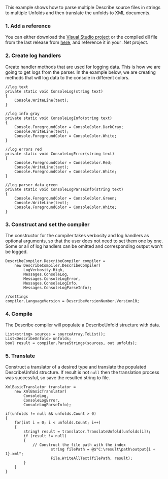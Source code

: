 This example shows how to parse multiple Describe source files in strings to multiple Unfolds and then translate the unfolds to XML documents.

### 1. Add a reference
You can either download the [Visual Studio project](https://github.com/viktorchernev/DescribeCompiler/tree/master/DescribeTranspiler) or the compiled dll file from the last release from [here](https://github.com/viktorchernev/DescribeCompiler/releases/), and reference it in your .Net project.

### 2. Create log handlers
Create handler methods that are used for logging data. This is how we are going to get logs from the parser. In the example below, we are creating methods that will log data to the console in different colors.

```
//log text
private static void ConsoleLog(string text)
{
    Console.WriteLine(text);
}

//log info gray
private static void ConsoleLogInfo(string text)
{
    Console.ForegroundColor = ConsoleColor.DarkGray;
    Console.WriteLine(text);
    Console.ForegroundColor = ConsoleColor.White;
}

//log errors red
private static void ConsoleLogError(string text)
{
    Console.ForegroundColor = ConsoleColor.Red;
    Console.WriteLine(text);
    Console.ForegroundColor = ConsoleColor.White;
}

//log parser data green
private static void ConsoleLogParseInfo(string text)
{
    Console.ForegroundColor = ConsoleColor.Green;
    Console.WriteLine(text);
    Console.ForegroundColor = ConsoleColor.White;
}
```

### 3. Construct and set the compiler 
The constructor for the compiler takes verbosity and log handlers as optional arguments, so that the user does not need to set them one by one. Some or all of log handlers can be omitted and corresponding output won't be logged.

```
DescribeCompiler.DescribeCompiler compiler =
	new DescribeCompiler.DescribeCompiler(
		LogVerbosity.High,
		Messages.ConsoleLog,
		Messages.ConsoleLogError,
		Messages.ConsoleLogInfo,
		Messages.ConsoleLogParseInfo);

//settings
compiler.LanguageVersion = DescribeVersionNumber.Version10;
```

### 4. Compile
The Describe compiler will populate a DescribeUnfold structure with data.

```
List<string> sources = sourceArray.ToList();
List<DescribeUnfold> unfolds;
bool result = compiler.ParseStrings(sources, out unfolds);
```

### 5. Translate
Construct a translator of a desired type and translate the populated DescribeUnfold structure.
If result is not ```null``` then the translation process was successful, so save the resulted string to file.

```
XmlBasicTranslator translator = 
	new XmlBasicTranslator(
		ConsoleLog,
		ConsoleLogError,
		ConsoleLogParseInfo);

if(unfolds != null && unfolds.Count > 0)
{
	for(int i = 0; i < unfolds.Count; i++)
	{
		string? result = translator.TranslateUnfold(unfolds[i]);
		if (result != null)
		{
			// Construct the file path with the index
            		string filePath = @$"C:\result\path\output{i + 1}.xml";
            		File.WriteAllText(filePath, result);
		}
	}
}
```